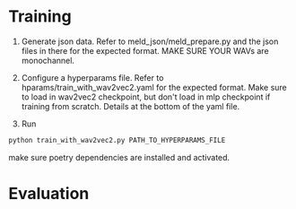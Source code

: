 # Training

1. Generate json data. Refer to meld_json/meld_prepare.py and the json files in there for the expected format. MAKE SURE YOUR WAVs are monochannel.

2. Configure a hyperparams file. Refer to hparams/train_with_wav2vec2.yaml for the expected format. Make sure to load in wav2vec2 checkpoint, but don't load in mlp checkpoint if training from scratch. Details at the bottom of the yaml file.

3. Run
```bash
python train_with_wav2vec2.py PATH_TO_HYPERPARAMS_FILE
```
make sure poetry dependencies are installed and activated.

# Evaluation
